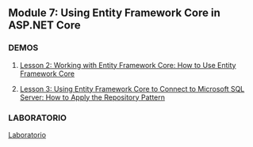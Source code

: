 ## Module 7: Using Entity Framework Core in ASP.NET Core


### DEMOS

1. [Lesson 2: Working with Entity Framework Core: How to Use Entity Framework Core](Demos/01_EntityFrameworkExample_begin)  
 
2. [Lesson 3: Using Entity Framework Core to Connect to Microsoft SQL Server: How to Apply the Repository Pattern](Demos/02_RepositoryExample_begin)  

### LABORATORIO

[Laboratorio](Labs/01_Cupcakes_begin)